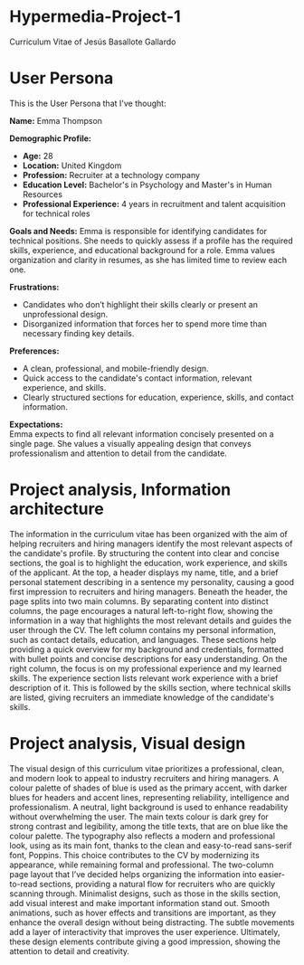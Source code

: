 # Hypermedia-Project-1
Curriculum Vitae of Jesús Basallote Gallardo

# User Persona
This is the User Persona that I've thought:

**Name:** Emma Thompson

**Demographic Profile:**
- **Age:** 28
- **Location:** United Kingdom
- **Profession:** Recruiter at a technology company
- **Education Level:** Bachelor's in Psychology and Master's in Human Resources
- **Professional Experience:** 4 years in recruitment and talent acquisition for technical roles

**Goals and Needs:**
Emma is responsible for identifying candidates for technical positions. She needs to quickly assess if a profile has the required skills, experience, and educational background for a role. Emma values organization and clarity in resumes, as she has limited time to review each one.

**Frustrations:**
- Candidates who don’t highlight their skills clearly or present an unprofessional design.
- Disorganized information that forces her to spend more time than necessary finding key details.

**Preferences:**
- A clean, professional, and mobile-friendly design.
- Quick access to the candidate's contact information, relevant experience, and skills.
- Clearly structured sections for education, experience, skills, and contact information.

**Expectations:**  
Emma expects to find all relevant information concisely presented on a single page. She values a visually appealing design that conveys professionalism and attention to detail from the candidate.

# Project analysis, Information architecture
The information in the curriculum vitae has been organized with the aim of helping recruiters and hiring managers identify the most relevant aspects of the candidate's profile. By structuring the content into clear and concise sections, the goal is to highlight the education, work experience, and skills of the applicant. 
At the top, a header displays my name, title, and a brief personal statement describing in a sentence my personality, causing a good first impression to recruiters and hiring managers. 
Beneath the header, the page splits into two main columns. By separating content into distinct columns, the page encourages a natural left-to-right flow, showing the information in a way that highlights the most relevant details and guides the user through the CV. 
The left column contains my personal information, such as contact details, education, and languages. These sections help providing a quick overview for my background and credentials, formatted with bullet points and concise descriptions for easy understanding.
On the right column, the focus is on my professional experience and my learned skills. The experience section lists relevant work experience with a brief description of it. This is followed by the skills section, where technical skills are listed, giving recruiters an immediate knowledge of the candidate's skills. 

# Project analysis, Visual design
The visual design of this curriculum vitae prioritizes a professional, clean, and modern look to appeal to industry recruiters and hiring managers. A colour palette of shades of blue is used as the primary accent, with darker blues for headers and accent lines, representing reliability, intelligence and professionalism.
A neutral, light background is used to enhance readability without overwhelming the user. The main texts colour is dark grey for strong contrast and legibility, among the title texts, that are on blue like the colour palette.
The typography also reflects a modern and professional look, using as its main font, thanks to the clean and easy-to-read sans-serif font, Poppins. This choice contributes to the CV by modernizing its appearance, while remaining formal and professional. 
The two-column page layout that I’ve decided helps organizing the information into easier-to-read sections, providing a natural flow for recruiters who are quickly scanning through. Minimalist designs, such as those in the skills section, add visual interest and make important information stand out. 
Smooth animations, such as hover effects and transitions are important, as they enhance the overall design without being distracting. The subtle movements add a layer of interactivity that improves the user experience. Ultimately, these design elements contribute giving a good impression, showing the attention to detail and creativity.

